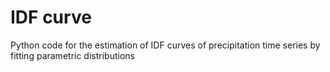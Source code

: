# IDF curve
Python code for the estimation of IDF curves of precipitation time series by fitting parametric distributions
